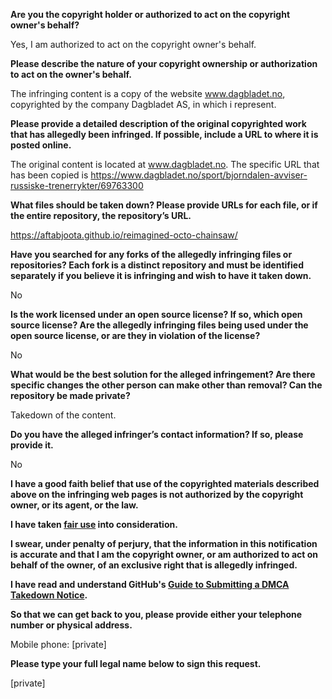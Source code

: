 **Are you the copyright holder or authorized to act on the copyright owner's behalf?**

Yes, I am authorized to act on the copyright owner's behalf.

**Please describe the nature of your copyright ownership or authorization to act on the owner's behalf.**

The infringing content is a copy of the website www.dagbladet.no, copyrighted by the company Dagbladet AS, in which i represent.

**Please provide a detailed description of the original copyrighted work that has allegedly been infringed. If possible, include a URL to where it is posted online.**

The original content is located at www.dagbladet.no. The specific URL that has been copied is https://www.dagbladet.no/sport/bjorndalen-avviser-russiske-trenerrykter/69763300

**What files should be taken down? Please provide URLs for each file, or if the entire repository, the repository’s URL.**

https://aftabjoota.github.io/reimagined-octo-chainsaw/

**Have you searched for any forks of the allegedly infringing files or repositories? Each fork is a distinct repository and must be identified separately if you believe it is infringing and wish to have it taken down.**

No

**Is the work licensed under an open source license? If so, which open source license? Are the allegedly infringing files being used under the open source license, or are they in violation of the license?**

No

**What would be the best solution for the alleged infringement? Are there specific changes the other person can make other than removal? Can the repository be made private?**

Takedown of the content.

**Do you have the alleged infringer’s contact information? If so, please provide it.**

No

**I have a good faith belief that use of the copyrighted materials described above on the infringing web pages is not authorized by the copyright owner, or its agent, or the law.**

**I have taken <a href="https://www.lumendatabase.org/topics/22">fair use</a> into consideration.**

**I swear, under penalty of perjury, that the information in this notification is accurate and that I am the copyright owner, or am authorized to act on behalf of the owner, of an exclusive right that is allegedly infringed.**

**I have read and understand GitHub's <a href="https://help.github.com/articles/guide-to-submitting-a-dmca-takedown-notice/">Guide to Submitting a DMCA Takedown Notice</a>.**

**So that we can get back to you, please provide either your telephone number or physical address.**

Mobile phone: [private] 

**Please type your full legal name below to sign this request.**

[private]  
